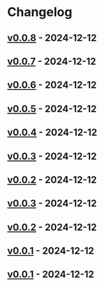 # Changelog

## [v0.0.8](https://github.com/yumafuu/ghq-fzf/compare/v0.0.7...v0.0.8) - 2024-12-12

## [v0.0.7](https://github.com/yumafuu/ghq-fzf/compare/v0.0.6...v0.0.7) - 2024-12-12

## [v0.0.6](https://github.com/yumafuu/ghq-fzf/compare/v0.0.5...v0.0.6) - 2024-12-12

## [v0.0.5](https://github.com/yumafuu/ghq-fzf/compare/v0.0.4...v0.0.5) - 2024-12-12

## [v0.0.4](https://github.com/yumafuu/ghq-fzf/compare/v0.0.3...v0.0.4) - 2024-12-12

## [v0.0.3](https://github.com/yumafuu/ghq-fzf/compare/v0.0.2...v0.0.3) - 2024-12-12

## [v0.0.2](https://github.com/yumafuu/ghq-fzf/compare/v0.0.1...v0.0.2) - 2024-12-12

## [v0.0.3](https://github.com/yumafuu/ghq-fzf/compare/v0.0.2...v0.0.3) - 2024-12-12

## [v0.0.2](https://github.com/yumafuu/ghq-fzf/compare/v0.0.1...v0.0.2) - 2024-12-12

## [v0.0.1](https://github.com/yumafuu/ghq-fzf/commits/v0.0.1) - 2024-12-12

## [v0.0.1](https://github.com/yumafuu/ghq-fzf/commits/v0.0.1) - 2024-12-12
